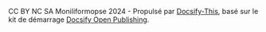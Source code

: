 CC BY NC SA Moniliformopse 2024 - Propulsé par [Docsify-This](https://docsify-this.net/), basé sur le kit de démarrage [Docsify Open Publishing](https://github.com/hibbitts-design/docsify-open-publishing-starter-kit).
